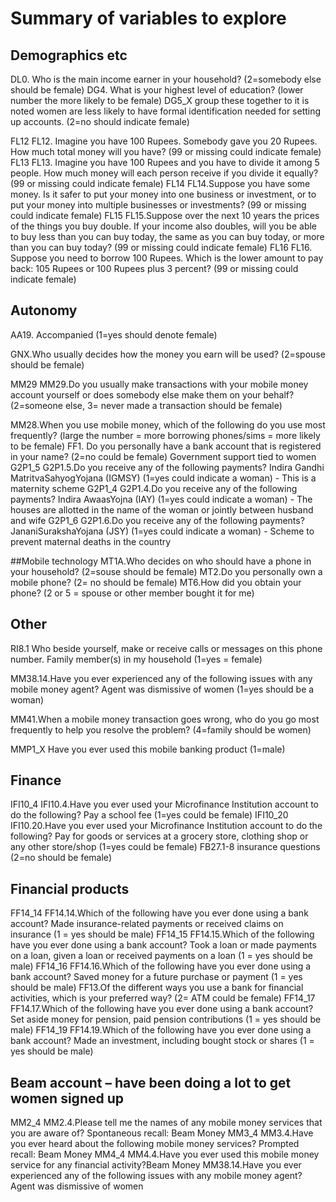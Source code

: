 # Summary of variables to explore
## Demographics etc
DL0. Who is the main income earner in your household? (2=somebody else should be female)
DG4. What is your highest level of education? (lower number the more likely to be female)
DG5_X group these together to it is noted women are less likely to have formal identification needed for setting up accounts. (2=no should indicate female)

FL12	FL12. Imagine you have 100 Rupees. Somebody gave you 20 Rupees. How much total money will you have? (99 or missing could indicate female)
FL13	FL13. Imagine you have 100 Rupees and you have to divide it among 5 people. How much money will each person receive if you divide it equally? (99 or missing could indicate female)
FL14	FL14.Suppose you have some money. Is it safer to put your money into one business or investment, or to put your money into multiple businesses or investments?  (99 or missing could indicate female)
FL15	FL15.Suppose over the next 10 years the prices of the things you buy double. If your income also doubles, will you be able to buy less than you can buy today, the same as you can buy today, or more than you can buy today? (99 or missing could indicate female)
FL16	FL16. Suppose you need to borrow 100 Rupees. Which is the lower amount to pay back: 105 Rupees or 100 Rupees plus 3 percent? (99 or missing could indicate female)


## Autonomy
AA19. Accompanied (1=yes should denote female)

GNX.Who usually decides how the money you earn will be used? (2=spouse should be female)

MM29	MM29.Do you usually make transactions with your mobile money account yourself or does somebody else make them on your behalf? (2=someone else, 3= never made a transaction should be female)

MM28.When you use mobile money, which of the following do you use most frequently? (large the number = more borrowing phones/sims = more likely to be female)
FF1. Do you personally have a bank account that is registered in your name? (2=no could be female)
Government support tied to women
G2P1_5	G2P1.5.Do you receive any of the following payments? Indira Gandhi MatritvaSahyogYojana (IGMSY) (1=yes could indicate a woman) - This is a maternity scheme
G2P1_4	G2P1.4.Do you receive any of the following payments? Indira AwaasYojna (IAY) (1=yes could indicate a woman) - The houses are allotted in the name of the woman or jointly between husband and wife
G2P1_6	G2P1.6.Do you receive any of the following payments? JananiSurakshaYojana (JSY) (1=yes could indicate a woman) - Scheme to prevent maternal deaths in the country

##Mobile technology
MT1A.Who decides on who should have a phone in your household? (2=souse should be female)
MT2.Do you personally own a mobile phone? (2= no should be female)
MT6.How did you obtain your phone? (2 or 5 = spouse or other member bought it for me)

## Other
RI8.1 Who beside yourself, make or receive calls or messages on this phone number.  Family member(s) in my household (1=yes = female)

MM38.14.Have you ever experienced any of the following issues with any mobile money agent? Agent was dismissive of women (1=yes should be a woman)

MM41.When a mobile money transaction goes wrong, who do you go most frequently to help you resolve the problem? (4=family should be women)

MMP1_X Have you ever used this mobile banking product (1=male)


## Finance
IFI10_4	IFI10.4.Have you ever used your Microfinance Institution account to do the following? Pay a school fee (1=yes could be female)
IFI10_20	IFI10.20.Have you ever used your Microfinance Institution account to do the following? Pay for goods or services at a grocery store, clothing shop or any other store/shop (1=yes could be female)
FB27.1-8 insurance questions (2=no should be female)

## Financial products
FF14_14	FF14.14.Which of the following have you ever done using a bank account? Made insurance-related payments or received claims on insurance (1 = yes should be male)
FF14_15	FF14.15.Which of the following have you ever done using a bank account? Took a loan or made payments on a loan, given a loan or received payments on a loan (1 = yes should be male)
FF14_16	FF14.16.Which of the following have you ever done using a bank account? Saved money for a future purchase or payment (1 = yes should be male)
FF13.Of the different ways you use a bank for financial activities, which is your preferred way?   (2= ATM could be female)
FF14_17	FF14.17.Which of the following have you ever done using a bank account? Set aside money for pension, paid pension contributions (1 = yes should be male)
FF14_19	FF14.19.Which of the following have you ever done using a bank account? Made an investment, including bought stock or shares (1 = yes should be male)

## Beam account – have been doing a lot to get women signed up
MM2_4	MM2.4.Please tell me the names of any mobile money services that you are aware of? Spontaneous recall: Beam Money
MM3_4	MM3.4.Have you ever heard about the following mobile money services? Prompted recall: Beam Money
MM4_4	MM4.4.Have you ever used this mobile money service for any financial activity?Beam Money
MM38.14.Have you ever experienced any of the following issues with any mobile money agent? Agent was dismissive of women






